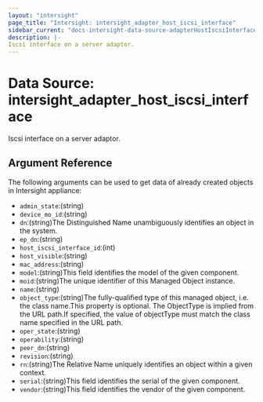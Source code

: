 ```yaml
---
layout: "intersight"
page_title: "Intersight: intersight_adapter_host_iscsi_interface"
sidebar_current: "docs-intersight-data-source-adapterHostIscsiInterface"
description: |-
Iscsi interface on a server adaptor.
---
```


# Data Source: intersight_adapter_host_iscsi_interface
Iscsi interface on a server adaptor.
## Argument Reference
The following arguments can be used to get data of already created objects in Intersight appliance:
* `admin_state`:(string)
* `device_mo_id`:(string)
* `dn`:(string)The Distinguished Name unambiguously identifies an object in the system.
* `ep_dn`:(string)
* `host_iscsi_interface_id`:(int)
* `host_visible`:(string)
* `mac_address`:(string)
* `model`:(string)This field identifies the model of the given component.
* `moid`:(string)The unique identifier of this Managed Object instance.
* `name`:(string)
* `object_type`:(string)The fully-qualified type of this managed object, i.e. the class name.This property is optional. The ObjectType is implied from the URL path.If specified, the value of objectType must match the class name specified in the URL path.
* `oper_state`:(string)
* `operability`:(string)
* `peer_dn`:(string)
* `revision`:(string)
* `rn`:(string)The Relative Name uniquely identifies an object within a given context.
* `serial`:(string)This field identifies the serial of the given component.
* `vendor`:(string)This field identifies the vendor of the given component.
